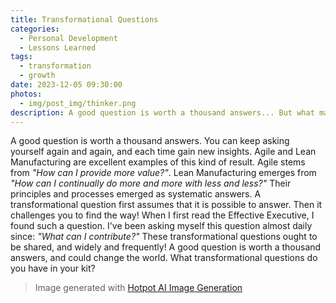 ```yaml
---
title: Transformational Questions
categories:
  - Personal Development
  - Lessons Learned
tags:
  - transformation
  - growth
date: 2023-12-05 09:30:00
photos: 
  - img/post_img/thinker.png
description: A good question is worth a thousand answers... But what makes a question transformational?
---
```


A good question is worth a thousand answers. 
You can keep asking yourself again and again, and each time gain new insights. 
Agile and Lean Manufacturing are excellent examples of this kind of result. 
Agile stems from _"How can I provide more value?"_. 
Lean Manufacturing emerges from _"How can I continually do more and more with less and less?"_
Their principles and processes emerged as systematic answers. 
A transformational question first assumes that it is possible to answer. 
Then it challenges you to find the way! 
When I first read the Effective Executive, I found such a question. 
I've been asking myself this question almost daily since: _"What can I contribute?"_
These transformational questions ought to be shared, and widely and frequently! 
A good question is worth a thousand answers, and could change the world. 
What transformational questions do you have in your kit?

> Image generated with [Hotpot AI Image Generation](https://hotpot.ai/art-generator)